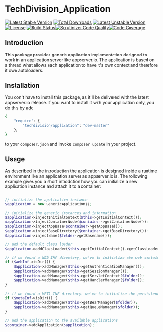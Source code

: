 # TechDivision_Application

[![Latest Stable Version](https://poser.pugx.org/techdivision/application/v/stable.png)](https://packagist.org/packages/techdivision/application) [![Total Downloads](https://poser.pugx.org/techdivision/application/downloads.png)](https://packagist.org/packages/techdivision/application) [![Latest Unstable Version](https://poser.pugx.org/techdivision/application/v/unstable.png)](https://packagist.org/packages/techdivision/application) [![License](https://poser.pugx.org/techdivision/application/license.png)](https://packagist.org/packages/techdivision/application) [![Build Status](https://travis-ci.org/techdivision/TechDivision_Application.png)](https://travis-ci.org/techdivision/TechDivision_Application)[![Scrutinizer Code Quality](https://scrutinizer-ci.com/g/techdivision/TechDivision_Application/badges/quality-score.png?b=master)](https://scrutinizer-ci.com/g/techdivision/TechDivision_Application/?branch=master)[![Code Coverage](https://scrutinizer-ci.com/g/techdivision/TechDivision_Application/badges/coverage.png?b=master)](https://scrutinizer-ci.com/g/techdivision/TechDivision_Application/?branch=master)

## Introduction

This package provides generic application implementation designed to work in an application
server like appserver.io. The application is based on a thread what allows each application
to have it's own context and therefore it own autoloaders.

## Installation

You don't have to install this package, as it'll be delivered with the latest appserver.io 
release. If you want to install it with your application only, you do this by add

```sh
{
    "require": {
        "techdivision/application": "dev-master"
    },
}
```

to your ```composer.json``` and invoke ```composer update``` in your project.

## Usage

As described in the introduction the application is designed inside a runtime environment like
an application server as appserver.io is. The following example gives you a short introdction 
how you can initialize a new application instance and attach it to a container:

```php

// initialize the application instance
$application = new GenericApplication();

// initialize the generic instances and information
$application->injectInitialContext($this->getInitialContext());
$application->injectContainerNode($container->getContainerNode());
$application->injectAppBase($container->getAppBase());
$application->injectBaseDirectory($container->getBaseDirectory());
$application->injectName($folder->getBasename());

// add the default class loader
$application->addClassLoader($this->getInitialContext()->getClassLoader());

// if we found a WEB-INF directory, we've to initialize the web container specific managers
if ($webInf->isDir()) {
    $application->addManager($this->getAuthenticationManager());
    $application->addManager($this->getSessionManager());
    $application->addManager($this->getServletContext($folder));
    $application->addManager($this->getHandlerManager($folder));
}

// if we found a META-INF directory, we've to initialize the persistence container specific managers
if ($metaInf->isDir()) {
    $application->addManager($this->getBeanManager($folder));
    $application->addManager($this->getQueueManager($folder));
}

// add the application to the available applications
$container->addApplication($application);

```